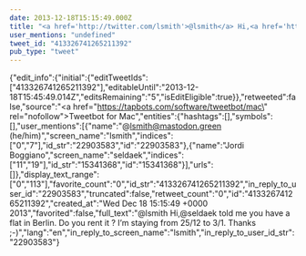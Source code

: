 ```yaml
---
date: 2013-12-18T15:15:49.000Z
title: "<a href='http://twitter.com/lsmith'>@lsmith</a> Hi,<a href='http://twitter.com/seldaek'>@seldaek</a> told me you have a flat in Berlin. Do you rent it ? I’m staying from 25/12 to 3/1. Thanks ;-)″"
user_mentions: "undefined"
tweet_id: "413326741265211392"
pub_type: "tweet"
---
```

{"edit_info":{"initial":{"editTweetIds":["413326741265211392"],"editableUntil":"2013-12-18T15:45:49.014Z","editsRemaining":"5","isEditEligible":true}},"retweeted":false,"source":"<a href=\"https://tapbots.com/software/tweetbot/mac\" rel=\"nofollow\">Tweetbot for Mac</a>","entities":{"hashtags":[],"symbols":[],"user_mentions":[{"name":"@lsmith@mastodon.green (he/him)","screen_name":"lsmith","indices":["0","7"],"id_str":"22903583","id":"22903583"},{"name":"Jordi Boggiano","screen_name":"seldaek","indices":["11","19"],"id_str":"15341368","id":"15341368"}],"urls":[]},"display_text_range":["0","113"],"favorite_count":"0","id_str":"413326741265211392","in_reply_to_user_id":"22903583","truncated":false,"retweet_count":"0","id":"413326741265211392","created_at":"Wed Dec 18 15:15:49 +0000 2013","favorited":false,"full_text":"@lsmith Hi,@seldaek told me you have a flat in Berlin. Do you rent it ? I’m staying from 25/12 to 3/1. Thanks ;-)","lang":"en","in_reply_to_screen_name":"lsmith","in_reply_to_user_id_str":"22903583"}
